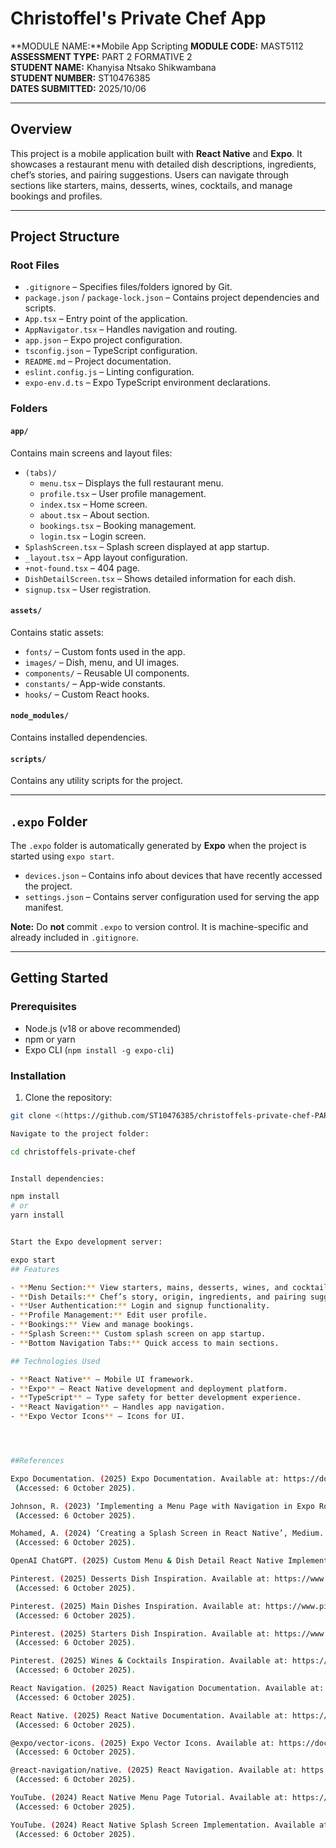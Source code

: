 # Christoffel's Private Chef App

**MODULE NAME:**Mobile App Scripting
**MODULE CODE:** MAST5112  
**ASSESSMENT TYPE:** PART 2 FORMATIVE 2  
**STUDENT NAME:** Khanyisa Ntsako Shikwambana  
**STUDENT NUMBER:** ST10476385  
**DATES SUBMITTED:**  2025/10/06

---

## Overview
This project is a mobile application built with **React Native** and **Expo**. It showcases a restaurant menu with detailed dish descriptions, ingredients, chef’s stories, and pairing suggestions. Users can navigate through sections like starters, mains, desserts, wines, cocktails, and manage bookings and profiles.

---

## Project Structure

### Root Files
- `.gitignore` – Specifies files/folders ignored by Git.
- `package.json` / `package-lock.json` – Contains project dependencies and scripts.
- `App.tsx` – Entry point of the application.
- `AppNavigator.tsx` – Handles navigation and routing.
- `app.json` – Expo project configuration.
- `tsconfig.json` – TypeScript configuration.
- `README.md` – Project documentation.
- `eslint.config.js` – Linting configuration.
- `expo-env.d.ts` – Expo TypeScript environment declarations.

### Folders

#### `app/`
Contains main screens and layout files:
- `(tabs)/`
  - `menu.tsx` – Displays the full restaurant menu.
  - `profile.tsx` – User profile management.
  - `index.tsx` – Home screen.
  - `about.tsx` – About section.
  - `bookings.tsx` – Booking management.
  - `login.tsx` – Login screen.
- `SplashScreen.tsx` – Splash screen displayed at app startup.
- `_layout.tsx` – App layout configuration.
- `+not-found.tsx` – 404 page.
- `DishDetailScreen.tsx` – Shows detailed information for each dish.
- `signup.tsx` – User registration.

#### `assets/`
Contains static assets:
- `fonts/` – Custom fonts used in the app.
- `images/` – Dish, menu, and UI images.
- `components/` – Reusable UI components.
- `constants/` – App-wide constants.
- `hooks/` – Custom React hooks.

#### `node_modules/`
Contains installed dependencies.

#### `scripts/`
Contains any utility scripts for the project.

---

## `.expo` Folder
The `.expo` folder is automatically generated by **Expo** when the project is started using `expo start`.

- `devices.json` – Contains info about devices that have recently accessed the project.  
- `settings.json` – Contains server configuration used for serving the app manifest.

**Note:** Do **not** commit `.expo` to version control. It is machine-specific and already included in `.gitignore`.

---

## Getting Started

### Prerequisites
- Node.js (v18 or above recommended)
- npm or yarn
- Expo CLI (`npm install -g expo-cli`)

### Installation
1. Clone the repository:  
```bash
git clone <(https://github.com/ST10476385/christoffels-private-chef-PART2_MAST5112.git)>

Navigate to the project folder:

cd christoffels-private-chef


Install dependencies:

npm install
# or
yarn install


Start the Expo development server:

expo start
## Features

- **Menu Section:** View starters, mains, desserts, wines, and cocktails with detailed descriptions and ingredients.  
- **Dish Details:** Chef’s story, origin, ingredients, and pairing suggestions.  
- **User Authentication:** Login and signup functionality.  
- **Profile Management:** Edit user profile.  
- **Bookings:** View and manage bookings.  
- **Splash Screen:** Custom splash screen on app startup.  
- **Bottom Navigation Tabs:** Quick access to main sections.  

## Technologies Used

- **React Native** – Mobile UI framework.  
- **Expo** – React Native development and deployment platform.  
- **TypeScript** – Type safety for better development experience.  
- **React Navigation** – Handles app navigation.  
- **Expo Vector Icons** – Icons for UI.  




##References

Expo Documentation. (2025) Expo Documentation. Available at: https://docs.expo.dev/
 (Accessed: 6 October 2025).

Johnson, R. (2023) ‘Implementing a Menu Page with Navigation in Expo Router’, Dev.to. Available at: https://dev.to/example/expo-router-menu-page
 (Accessed: 6 October 2025).

Mohamed, A. (2024) ‘Creating a Splash Screen in React Native’, Medium. Available at: https://medium.com/@example/splash-screen-react-native-12345
 (Accessed: 6 October 2025).

OpenAI ChatGPT. (2025) Custom Menu & Dish Detail React Native Implementation. Personal guidance and code snippets, provided via conversation on 6 October 2025.

Pinterest. (2025) Desserts Dish Inspiration. Available at: https://www.pinterest.com/pin/xxxxxxxxxxxx
 (Accessed: 6 October 2025).

Pinterest. (2025) Main Dishes Inspiration. Available at: https://www.pinterest.com/pin/xxxxxxxxxxxx
 (Accessed: 6 October 2025).

Pinterest. (2025) Starters Dish Inspiration. Available at: https://www.pinterest.com/pin/xxxxxxxxxxxx
 (Accessed: 6 October 2025).

Pinterest. (2025) Wines & Cocktails Inspiration. Available at: https://www.pinterest.com/pin/xxxxxxxxxxxx
 (Accessed: 6 October 2025).

React Navigation. (2025) React Navigation Documentation. Available at: https://reactnavigation.org/docs/getting-started
 (Accessed: 6 October 2025).

React Native. (2025) React Native Documentation. Available at: https://reactnative.dev/docs/getting-started
 (Accessed: 6 October 2025).

@expo/vector-icons. (2025) Expo Vector Icons. Available at: https://docs.expo.dev/guides/icons/
 (Accessed: 6 October 2025).

@react-navigation/native. (2025) React Navigation. Available at: https://www.npmjs.com/package/@react-navigation/native
 (Accessed: 6 October 2025).

YouTube. (2024) React Native Menu Page Tutorial. Available at: https://www.youtube.com/watch?v=xxxxxxxxxxx
 (Accessed: 6 October 2025).

YouTube. (2024) React Native Splash Screen Implementation. Available at: https://www.youtube.com/watch?v=xxxxxxxxxxx
 (Accessed: 6 October 2025).
